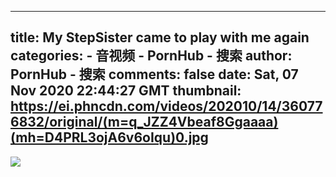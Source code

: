 
---
title: My StepSister came to play with me again
categories: 
    - 音视频
    - PornHub - 搜索
author: PornHub - 搜索
comments: false
date: Sat, 07 Nov 2020 22:44:27 GMT
thumbnail: https://ei.phncdn.com/videos/202010/14/360776832/original/(m=q_JZZ4Vbeaf8Ggaaaa)(mh=D4PRL3ojA6v6oIqu)0.jpg
---

<div>   
<img src="https://ei.phncdn.com/videos/202010/14/360776832/original/(m=q_JZZ4Vbeaf8Ggaaaa)(mh=D4PRL3ojA6v6oIqu)0.jpg" referrerpolicy="no-referrer">  
</div>
            